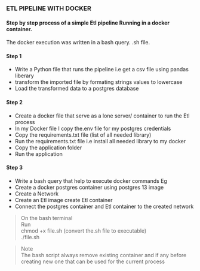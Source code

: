 ### ETL PIPELINE WITH DOCKER
#### Step by step process of a simple Etl pipeline Running in a docker container.
The docker execution was written in a bash query. .sh file. 
#### Step 1
- Write a Python file that runs the pipeline i.e get a csv file using pandas liberary  
- transform the imported file by formating strings values to lowercase  
- Load the transformed  data to a postgres database
#### Step 2
- Create a docker file that serve as a lone server/ container to run the Etl process  
- In my Docker file I copy the.env file for my postgres credentials
- Copy the requirements.txt file (list of all needed library)  
- Run the requirements.txt file i.e install all needed library to my docker 
- Copy the application folder
- Run the application
####  Step 3
- Write a bash query that help to execute docker commands 
Eg  
- Create a docker postgres container using postgres 13 image  
- Create a Network
- Create an Etl image create Etl container
- Connect the postgres container and Etl container to the created network 
> On the bash terminal   
Run  
chmod +x file.sh (convert the.sh file to executable)  
./file.sh 

> Note  
The bash script always remove existing container and if any before creating new one that can be used for the current process  
